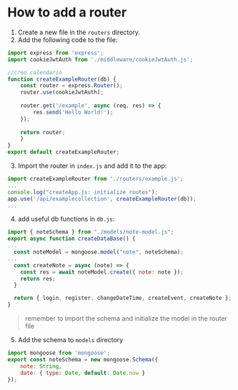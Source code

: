 # How to add a router
1. Create a new file in the `routers` directory.
2. Add the following code to the file:
```javascript
import express from 'express';
import cookieJwtAuth from './middleware/cookieJwtAuth.js';

//creo calendario 
function createExampleRouter(db) {
    const router = express.Router();
    router.use(cookieJwtAuth);
    
    router.get('/example', async (req, res) => {
        res.send('Hello World!');
    });
    
    return router;
    }
}
export default createExampleRouter;
```
3. Import the router in `index.js` and add it to the app:
```javascript
import createExampleRouter from './routers/example.js';
...
console.log("createApp.js: initialize routes");
app.use('/api/examplecollection', createExampleRouter(db));
...
```
4. add useful db functions in `db.js`:
```javascript
import { noteSchema } from "./models/note-model.js";
export async function createDataBase() {
...
  const noteModel = mongoose.model("note", noteSchema);
...
  const createNote = async (note) => {
    const res = await noteModel.create({ note: note });
    return res;
  }

  return { login, register, changeDateTime, createEvent, createNote };
}
```
> remember to import the schema and initialize the model in the router file
5. Add the schema to `models` directory
```javascript
import mongoose from 'mongoose';
export const noteSchema = new mongoose.Schema({
    note: String,
    date: { type: Date, default: Date.now }
});
```
